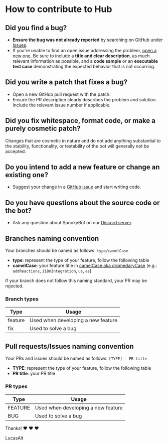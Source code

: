 # How to contribute to Hub

## **Did you find a bug?**

* **Ensure the bug was not already reported** by searching on GitHub under [Issues](https://github.com/lucasctrl/mhub/issues).
* If you're unable to find an open issue addressing the problem, [open a new one](https://github.com/lucasctrl/mhub/issues/new). Be sure to include a **title and clear description**, as much relevant information as possible, and a **code sample** or an **executable test case** demonstrating the expected behavior that is not occurring.

## **Did you write a patch that fixes a bug?**

* Open a new GitHub pull request with the patch.
* Ensure the PR description clearly describes the problem and solution. Include the relevant issue number if applicable.

## **Did you fix whitespace, format code, or make a purely cosmetic patch?**

Changes that are cosmetic in nature and do not add anything substantial to the stability, functionality, or testability of the bot will generally not be accepted.

## **Do you intend to add a new feature or change an existing one?**

* Suggest your change in a [GitHub issue](https://github.com/lucasctrl/mhub/issues) and start writing code.

## **Do you have questions about the source code or the bot?**

* Ask any question about SpookyBot on our [Discord server](https://discord.gg/nEDcagb).


## **Branches naming convention**

Your branches should be named as follows:
`type/camelCase`

* **type**: represent the type of your feature, follow the following table
* **camelCase**: your feature title in [camelCase aka dromedaryCase](https://en.wikipedia.org/wiki/Camel_case) (e.g.: `addReactions`, `i18nIntegration`, `us`, `es`)

If your branch does not follow this naming standard, your PR may be rejected.

### Branch types

| Type | Usage |
| ----- | ----- |
| feature | Used when developing a new feature |
| fix | Used to solve a bug |

## **Pull requests/Issues naming convention**

Your PRs and issues should be named as follows:
`[TYPE] - PR title`

* **TYPE**: represent the type of your feature, follow the following table
* **PR title**: your PR title

### PR types

| Type | Usage |
| ----- | ----- |
| FEATURE | Used when developing a new feature |
| BUG | Used to solve a bug |


Thanks! ❤️ ❤️ ❤️

LucasAlt
